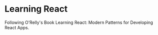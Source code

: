 # Learning React

Following O'Relly's Book Learning React: Modern Patterns for Developing React Apps.
